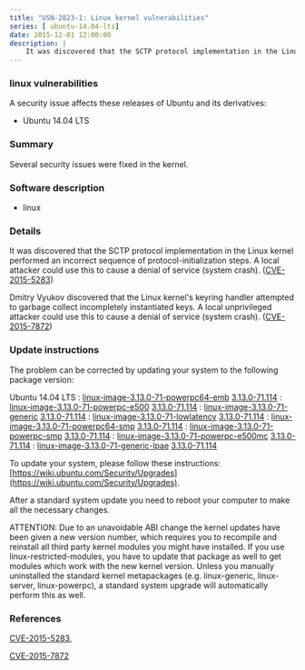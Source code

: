 ```yaml
---
title: "USN-2823-1: Linux kernel vulnerabilities"
series: [ ubuntu-14.04-lts]
date: 2015-12-01 12:00:00
description: |
    It was discovered that the SCTP protocol implementation in the Linux kernel performed an incorrect sequence of protocol-initialization steps. A local attacker could use this to cause a denial of service (system crash). ([CVE-2015-5283](http://people.ubuntu.com/~ubuntu-security/cve/CVE-2015-5283))
--- 
```

 
### linux vulnerabilities

A security issue affects these releases of Ubuntu and its derivatives:

* Ubuntu 14.04 LTS

### Summary

Several security issues were fixed in the kernel. 

### Software description

* linux 

### Details

It was discovered that the SCTP protocol implementation in the Linux kernel performed an incorrect sequence of protocol-initialization steps. A local attacker could use this to cause a denial of service (system crash). ([CVE-2015-5283](http://people.ubuntu.com/~ubuntu-security/cve/CVE-2015-5283))

Dmitry Vyukov discovered that the Linux kernel&#39;s keyring handler attempted to garbage collect incompletely instantiated keys. A local unprivileged attacker could use this to cause a denial of service (system crash). ([CVE-2015-7872](http://people.ubuntu.com/~ubuntu-security/cve/CVE-2015-7872)) 

### Update instructions

The problem can be corrected by updating your system to the following package version:

Ubuntu 14.04 LTS
 : [linux-image-3.13.0-71-powerpc64-emb](https://launchpad.net/ubuntu/+source/linux) <span> [3.13.0-71.114](https://launchpad.net/ubuntu/+source/linux/3.13.0-71.114) </span> 
 : [linux-image-3.13.0-71-powerpc-e500](https://launchpad.net/ubuntu/+source/linux) <span> [3.13.0-71.114](https://launchpad.net/ubuntu/+source/linux/3.13.0-71.114) </span> 
 : [linux-image-3.13.0-71-generic](https://launchpad.net/ubuntu/+source/linux) <span> [3.13.0-71.114](https://launchpad.net/ubuntu/+source/linux/3.13.0-71.114) </span> 
 : [linux-image-3.13.0-71-lowlatency](https://launchpad.net/ubuntu/+source/linux) <span> [3.13.0-71.114](https://launchpad.net/ubuntu/+source/linux/3.13.0-71.114) </span> 
 : [linux-image-3.13.0-71-powerpc64-smp](https://launchpad.net/ubuntu/+source/linux) <span> [3.13.0-71.114](https://launchpad.net/ubuntu/+source/linux/3.13.0-71.114) </span> 
 : [linux-image-3.13.0-71-powerpc-smp](https://launchpad.net/ubuntu/+source/linux) <span> [3.13.0-71.114](https://launchpad.net/ubuntu/+source/linux/3.13.0-71.114) </span> 
 : [linux-image-3.13.0-71-powerpc-e500mc](https://launchpad.net/ubuntu/+source/linux) <span> [3.13.0-71.114](https://launchpad.net/ubuntu/+source/linux/3.13.0-71.114) </span> 
 : [linux-image-3.13.0-71-generic-lpae](https://launchpad.net/ubuntu/+source/linux) <span> [3.13.0-71.114](https://launchpad.net/ubuntu/+source/linux/3.13.0-71.114) </span> 

To update your system, please follow these instructions: [https://wiki.ubuntu.com/Security/Upgrades](https://wiki.ubuntu.com/Security/Upgrades).

After a standard system update you need to reboot your computer to make all the necessary changes.

ATTENTION: Due to an unavoidable ABI change the kernel updates have been given a new version number, which requires you to recompile and reinstall all third party kernel modules you might have installed. If you use linux-restricted-modules, you have to update that package as well to get modules which work with the new kernel version. Unless you manually uninstalled the standard kernel metapackages (e.g. linux-generic, linux-server, linux-powerpc), a standard system upgrade will automatically perform this as well. 

### References

 [CVE-2015-5283](http://people.ubuntu.com/~ubuntu-security/cve/CVE-2015-5283), 

 [CVE-2015-7872](http://people.ubuntu.com/~ubuntu-security/cve/CVE-2015-7872)
 
